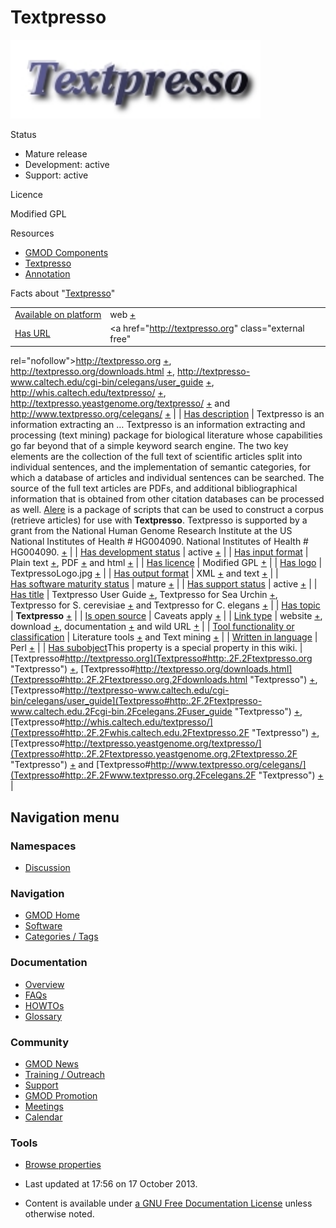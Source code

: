 



<span id="top"></span>




# <span dir="auto">Textpresso</span>










<img
src="https://raw.githubusercontent.com/GMOD/gmod.github.io/main/mediawiki/images/c/c4/TextpressoLogo.jpg" width="400"
height="126" alt="Textpresso logo" />



Status



- Mature release
- Development: active
- Support: active



Licence



  
Modified GPL



Resources




- [GMOD Components](Category%253AGMOD_Components "Category%253AGMOD Components")
- [Textpresso](Category%253ATextpresso "Category%253ATextpresso")
- [Annotation](Category%253AAnnotation "Category%253AAnnotation")



<span class="smwfactboxhead">Facts about
"<span class="swmfactboxheadbrowse">[Textpresso](Special%253ABrowse/Textpresso "Special%253ABrowse/Textpresso")</span>"</span>

|  |  |
|----|----|
| [Available on platform](Property%253AAvailable_on_platform "Property:Available on platform") | web <span class="smwsearch">[+](Special%253ASearchByProperty/Available-20on-20platform/web "Special%253ASearchByProperty/Available-20on-20platform/web")</span> |
| [Has URL](Property%253AHas_URL "Property:Has URL") | <a href="http://textpresso.org" class="external free"
rel="nofollow">http://textpresso.org</a> <span class="smwsearch">[+](Special%253ASearchByProperty/Has-20URL/http%253A-2F-2Ftextpresso.org "Special%253ASearchByProperty/Has-20URL/http%253A-2F-2Ftextpresso.org")</span>, <a href="http://textpresso.org/downloads.html" class="external free"
rel="nofollow">http://textpresso.org/downloads.html</a> <span class="smwsearch">[+](Special%253ASearchByProperty/Has-20URL/http%253A-2F-2Ftextpresso.org-2Fdownloads.html "Special%253ASearchByProperty/Has-20URL/http%253A-2F-2Ftextpresso.org-2Fdownloads.html")</span>, <a href="http://textpresso-www.caltech.edu/cgi-bin/celegans/user_guide"
class="external free"
rel="nofollow">http://textpresso-www.caltech.edu/cgi-bin/celegans/user_guide</a> <span class="smwsearch">[+](Special%253ASearchByProperty/Has-20URL/http%253A-2F-2Ftextpresso-2Dwww.caltech.edu-2Fcgi-2Dbin-2Fcelegans-2Fuser_guide "Special%253ASearchByProperty/Has-20URL/http:-2F-2Ftextpresso-2Dwww.caltech.edu-2Fcgi-2Dbin-2Fcelegans-2Fuser guide")</span>, <a href="http://whis.caltech.edu/textpresso/" class="external free"
rel="nofollow">http://whis.caltech.edu/textpresso/</a> <span class="smwsearch">[+](Special%253ASearchByProperty/Has-20URL/http%253A-2F-2Fwhis.caltech.edu-2Ftextpresso-2F "Special%253ASearchByProperty/Has-20URL/http%253A-2F-2Fwhis.caltech.edu-2Ftextpresso-2F")</span>, <a href="http://textpresso.yeastgenome.org/textpresso/"
class="external free"
rel="nofollow">http://textpresso.yeastgenome.org/textpresso/</a> <span class="smwsearch">[+](Special%253ASearchByProperty/Has-20URL/http%253A-2F-2Ftextpresso.yeastgenome.org-2Ftextpresso-2F "Special%253ASearchByProperty/Has-20URL/http%253A-2F-2Ftextpresso.yeastgenome.org-2Ftextpresso-2F")</span> and <a href="http://www.textpresso.org/celegans/" class="external free"
rel="nofollow">http://www.textpresso.org/celegans/</a> <span class="smwsearch">[+](Special%253ASearchByProperty/Has-20URL/http%253A-2F-2Fwww.textpresso.org-2Fcelegans-2F "Special%253ASearchByProperty/Has-20URL/http%253A-2F-2Fwww.textpresso.org-2Fcelegans-2F")</span> |
| [Has description](Property%253AHas_description "Property:Has description") | Textpresso is an information extracting an<span class="smw-highlighter" data-type="2" state="persistent" data-title="Information"><span class="smwtext"> … </span><span class="smwttcontent">Textpresso is an information extracting and processing (text mining) package for biological literature whose capabilities go far beyond that of a simple keyword search engine. The two key elements are the collection of the full text of scientific articles split into individual sentences, and the implementation of semantic categories, for which a database of articles and individual sentences can be searched. The source of the full text articles are PDFs, and additional bibliographical information that is obtained from other citation databases can be processed as well. <a href="http://ilex.caltech.edu/trac/alere/" class="external text"
rel="nofollow">Alere</a> is a package of scripts that can be used to construct a corpus (retrieve articles) for use with **Textpresso**. Textpresso is supported by a grant from the National Human Genome Research Institute at the US National Institutes of Health \# HG004090.</span></span> National Institutes of Health \# HG004090. <span class="smwsearch"><a
href="http://gmod.org/mediawiki/index.php?title=Special%253ASearchByProperty&amp;x=Has-20description%2FTextpresso-20is-20an-20information-20extracting-20and-20processing-20%28text-20mining%29-20package-20for-20biological-20literature-20whose-20-20capabilities-20go-20far-20beyond-20that-20of-20a-20simple-20keyword-20search-20engine.-20The-20two-20key-20elements-20are-20the-20collection-20of-20the-20full-20text-20of-20scientific-20articles-20split-20into-20individual-20sentences%2C-20and-20the-20implementation-20of-20semantic-20categories%2C-20for-20which-20a-20database-20of-20articles-20and-20individual-20sentences-20can-20be-20searched.-20The-20source-20of-20the-20full-20text-20articles-20are-20PDFs%2C-20and-20additional-20bibliographical-20information-20that-20is-20obtained-20from-20other-20citation-20databases-20can-20be-20processed-20as-20well.-20-20-5Bhttp%253A-2F-2Filex.caltech.edu-2Ftrac-2Falere-2F-20Alere-5D-20is-20a-20package-20of-20scripts-20that-20can-20be-20used-20to-20construct-20a-20corpus-20%28retrieve-20articles%29-20for-20use-20with-20-27-27%27Textpresso-27-27%27.-20-20Textpresso-20is-20supported-20by-20a-20grant-20from-20the-20National-20Human-20Genome-20Research-20Institute-20at-20the-20US-20National-20Institutes-20of-20Health-20-23-20HG004090."
class="external text" rel="nofollow">+</a></span> |
| [Has development status](Property%253AHas_development_status "Property:Has development status") | active <span class="smwsearch">[+](Special%253ASearchByProperty/Has-20development-20status/active "Special%253ASearchByProperty/Has-20development-20status/active")</span> |
| [Has input format](Property%253AHas_input_format "Property:Has input format") | Plain text <span class="smwsearch">[+](Special%253ASearchByProperty/Has-20input-20format/Plain-20text "Special%253ASearchByProperty/Has-20input-20format/Plain-20text")</span>, PDF <span class="smwsearch">[+](Special%253ASearchByProperty/Has-20input-20format/PDF "Special%253ASearchByProperty/Has-20input-20format/PDF")</span> and html <span class="smwsearch">[+](Special%253ASearchByProperty/Has-20input-20format/html "Special%253ASearchByProperty/Has-20input-20format/html")</span> |
| [Has licence](Property%253AHas_licence "Property:Has licence") | Modified GPL <span class="smwsearch">[+](Special%253ASearchByProperty/Has-20licence/Modified-20GPL "Special%253ASearchByProperty/Has-20licence/Modified-20GPL")</span> |
| [Has logo](Property%253AHas_logo "Property:Has logo") | TextpressoLogo.jpg <span class="smwsearch">[+](Special%253ASearchByProperty/Has-20logo/TextpressoLogo.jpg "Special%253ASearchByProperty/Has-20logo/TextpressoLogo.jpg")</span> |
| [Has output format](Property%253AHas_output_format "Property:Has output format") | XML <span class="smwsearch">[+](Special%253ASearchByProperty/Has-20output-20format/XML "Special%253ASearchByProperty/Has-20output-20format/XML")</span> and text <span class="smwsearch">[+](Special%253ASearchByProperty/Has-20output-20format/text "Special%253ASearchByProperty/Has-20output-20format/text")</span> |
| [Has software maturity status](Property%253AHas_software_maturity_status "Property:Has software maturity status") | mature <span class="smwsearch">[+](Special%253ASearchByProperty/Has-20software-20maturity-20status/mature "Special%253ASearchByProperty/Has-20software-20maturity-20status/mature")</span> |
| [Has support status](Property%253AHas_support_status "Property:Has support status") | active <span class="smwsearch">[+](Special%253ASearchByProperty/Has-20support-20status/active "Special%253ASearchByProperty/Has-20support-20status/active")</span> |
| [Has title](Property%253AHas_title "Property:Has title") | Textpresso User Guide <span class="smwsearch">[+](Special%253ASearchByProperty/Has-20title/Textpresso-20User-20Guide "Special%253ASearchByProperty/Has-20title/Textpresso-20User-20Guide")</span>, Textpresso for Sea Urchin <span class="smwsearch">[+](Special%253ASearchByProperty/Has-20title/Textpresso-20for-20Sea-20Urchin "Special%253ASearchByProperty/Has-20title/Textpresso-20for-20Sea-20Urchin")</span>, Textpresso for S. cerevisiae <span class="smwsearch">[+](Special%253ASearchByProperty/Has-20title/Textpresso-20for-20S.-20cerevisiae "Special%253ASearchByProperty/Has-20title/Textpresso-20for-20S.-20cerevisiae")</span> and Textpresso for C. elegans <span class="smwsearch">[+](Special%253ASearchByProperty/Has-20title/Textpresso-20for-20C.-20elegans "Special%253ASearchByProperty/Has-20title/Textpresso-20for-20C.-20elegans")</span> |
| [Has topic](Property%253AHas_topic "Property:Has topic") | **Textpresso** <span class="smwsearch">[+](Special%253ASearchByProperty/Has-20topic/Textpresso "Special%253ASearchByProperty/Has-20topic/Textpresso")</span> |
| [Is open source](Property%253AIs_open_source "Property:Is open source") | Caveats apply <span class="smwsearch">[+](Special%253ASearchByProperty/Is-20open-20source/Caveats-20apply "Special%253ASearchByProperty/Is-20open-20source/Caveats-20apply")</span> |
| [Link type](Property%253ALink_type "Property:Link type") | website <span class="smwsearch">[+](Special%253ASearchByProperty/Link-20type/website "Special%253ASearchByProperty/Link-20type/website")</span>, download <span class="smwsearch">[+](Special%253ASearchByProperty/Link-20type/download "Special%253ASearchByProperty/Link-20type/download")</span>, documentation <span class="smwsearch">[+](Special%253ASearchByProperty/Link-20type/documentation "Special%253ASearchByProperty/Link-20type/documentation")</span> and wild URL <span class="smwsearch">[+](Special%253ASearchByProperty/Link-20type/wild-20URL "Special%253ASearchByProperty/Link-20type/wild-20URL")</span> |
| [Tool functionality or classification](Property%253ATool_functionality_or_classification "Property:Tool functionality or classification") | Literature tools <span class="smwsearch">[+](Special%253ASearchByProperty/Tool-20functionality-20or-20classification/Literature-20tools "Special%253ASearchByProperty/Tool-20functionality-20or-20classification/Literature-20tools")</span> and Text mining <span class="smwsearch">[+](Special%253ASearchByProperty/Tool-20functionality-20or-20classification/Text-20mining "Special%253ASearchByProperty/Tool-20functionality-20or-20classification/Text-20mining")</span> |
| [Written in language](Property%253AWritten_in_language "Property:Written in language") | Perl <span class="smwsearch">[+](Special%253ASearchByProperty/Written-20in-20language/Perl "Special%253ASearchByProperty/Written-20in-20language/Perl")</span> |
| <span class="smw-highlighter" data-type="1" state="inline" data-title="Property"><span class="smwbuiltin">[Has subobject](Property%253AHas_subobject "Property:Has subobject")</span><span class="smwttcontent">This property is a special property in this wiki.</span></span> | [Textpresso#http://textpresso.org](Textpresso#http:.2F.2Ftextpresso.org "Textpresso") <span class="smwsearch">[+](Special%253ASearchByProperty/Has-20subobject/Textpresso-23http%253A-2F-2Ftextpresso.org "Special%253ASearchByProperty/Has-20subobject/Textpresso-23http%253A-2F-2Ftextpresso.org")</span>, [Textpresso#http://textpresso.org/downloads.html](Textpresso#http:.2F.2Ftextpresso.org.2Fdownloads.html "Textpresso") <span class="smwsearch">[+](Special%253ASearchByProperty/Has-20subobject/Textpresso-23http%253A-2F-2Ftextpresso.org-2Fdownloads.html "Special%253ASearchByProperty/Has-20subobject/Textpresso-23http%253A-2F-2Ftextpresso.org-2Fdownloads.html")</span>, [Textpresso#http://textpresso-www.caltech.edu/cgi-bin/celegans/user_guide](Textpresso#http:.2F.2Ftextpresso-www.caltech.edu.2Fcgi-bin.2Fcelegans.2Fuser_guide "Textpresso") <span class="smwsearch">[+](Special%253ASearchByProperty/Has-20subobject/Textpresso-23http%253A-2F-2Ftextpresso-2Dwww.caltech.edu-2Fcgi-2Dbin-2Fcelegans-2Fuser_guide "Special%253ASearchByProperty/Has-20subobject/Textpresso-23http:-2F-2Ftextpresso-2Dwww.caltech.edu-2Fcgi-2Dbin-2Fcelegans-2Fuser guide")</span>, [Textpresso#http://whis.caltech.edu/textpresso/](Textpresso#http:.2F.2Fwhis.caltech.edu.2Ftextpresso.2F "Textpresso") <span class="smwsearch">[+](Special%253ASearchByProperty/Has-20subobject/Textpresso-23http%253A-2F-2Fwhis.caltech.edu-2Ftextpresso-2F "Special%253ASearchByProperty/Has-20subobject/Textpresso-23http%253A-2F-2Fwhis.caltech.edu-2Ftextpresso-2F")</span>, [Textpresso#http://textpresso.yeastgenome.org/textpresso/](Textpresso#http:.2F.2Ftextpresso.yeastgenome.org.2Ftextpresso.2F "Textpresso") <span class="smwsearch">[+](Special%253ASearchByProperty/Has-20subobject/Textpresso-23http%253A-2F-2Ftextpresso.yeastgenome.org-2Ftextpresso-2F "Special%253ASearchByProperty/Has-20subobject/Textpresso-23http%253A-2F-2Ftextpresso.yeastgenome.org-2Ftextpresso-2F")</span> and [Textpresso#http://www.textpresso.org/celegans/](Textpresso#http:.2F.2Fwww.textpresso.org.2Fcelegans.2F "Textpresso") <span class="smwsearch">[+](Special%253ASearchByProperty/Has-20subobject/Textpresso-23http%253A-2F-2Fwww.textpresso.org-2Fcelegans-2F "Special%253ASearchByProperty/Has-20subobject/Textpresso-23http%253A-2F-2Fwww.textpresso.org-2Fcelegans-2F")</span> |






## Navigation menu



### Namespaces


- <span id="ca-talk"><a href="Talk%253ATextpresso" accesskey="t"
  title="Discussion about the content page [t]">Discussion</a></span>





### Navigation



- <span id="n-GMOD-Home">[GMOD Home](Main_Page)</span>
- <span id="n-Software">[Software](GMOD_Components)</span>
- <span id="n-Categories-.2F-Tags">[Categories /
  Tags](Categories)</span>




### Documentation



- <span id="n-Overview">[Overview](Overview)</span>
- <span id="n-FAQs">[FAQs](Category%253AFAQ)</span>
- <span id="n-HOWTOs">[HOWTOs](Category%253AHOWTO)</span>
- <span id="n-Glossary">[Glossary](Glossary)</span>




### Community



- <span id="n-GMOD-News">[GMOD News](GMOD_News)</span>
- <span id="n-Training-.2F-Outreach">[Training /
  Outreach](Training_and_Outreach)</span>
- <span id="n-Support">[Support](Support)</span>
- <span id="n-GMOD-Promotion">[GMOD Promotion](GMOD_Promotion)</span>
- <span id="n-Meetings">[Meetings](Meetings)</span>
- <span id="n-Calendar">[Calendar](Calendar)</span>




### Tools

- <span id="t-smwbrowselink"><a href="Special%253ABrowse/Textpresso" rel="smw-browse">Browse
  properties</a></span>



- <span id="footer-info-lastmod">Last updated at 17:56 on 17 October
  2013.</span>
<!-- - <span id="footer-info-viewcount">107,124 page views.</span> -->
- <span id="footer-info-copyright">Content is available under
  <a href="http://www.gnu.org/licenses/fdl-1.3.html" class="external"
  rel="nofollow">a GNU Free Documentation License</a> unless otherwise
  noted.</span>

<!-- -->



<!-- -->




